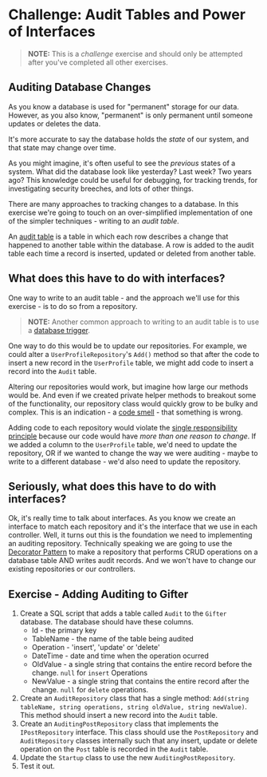 # Challenge: Audit Tables and  Power of Interfaces

> **NOTE:** This is a _challenge_ exercise and should only be attempted after you've completed all other exercises.

## Auditing Database Changes

As you know a database is used for "permanent" storage for our data. However, as you also know, "permanent" is only permanent until someone updates or deletes the data.

It's more accurate to say the database holds the  _state_ of our system, and that state may change over time.

As you might imagine, it's often useful to see the _previous_ states of a system. What did the database look like yesterday? Last week? Two years ago? This knowledge could be useful for debugging, for tracking trends, for investigating security breeches, and lots of other things.

There are many approaches to tracking changes to a database. In this exercise we're going to touch on an over-simplified implementation of one of the simpler techniques - writing to an _audit table_.

An [audit table](https://dba.stackexchange.com/questions/15186/what-is-an-audit-table) is a table in which each row describes a change that happened to another table within the database. A row is added to the audit table each time a record is inserted, updated or deleted from another table.

## What does this have to do with interfaces?

One way to write to an audit table - and the approach we'll use for this exercise - is to do so from a repository.

> **NOTE:** Another common approach to writing to an audit table is to use a [database trigger](https://en.wikipedia.org/wiki/Database_trigger).

One way to do this would be to update our repositories. For example, we could alter a `UserProfileRepository`'s `Add()` method so that after the code to insert a new record in the `UserProfile` table, we might add code to insert a record into the `Audit` table.

Altering our repositories would work, but imagine how large our methods would be. And even if we created private helper methods to breakout some of the functionality, our repository class would quickly grow to be bulky and complex. This is an indication - a [code smell](https://en.wikipedia.org/wiki/Code_smell) - that something is wrong.

Adding code to each repository would violate the [single responsibility principle](https://en.wikipedia.org/wiki/Single-responsibility_principle) because our code would have _more than one reason to change_. If we added a column to the `UserProfile` table, we'd need to update the repository, OR if we wanted to change the way we were auditing - maybe to write to a different database - we'd also need to update the repository.

## Seriously, what does this have to do with interfaces?

Ok, it's really time to talk about interfaces. As you know we create an interface to match each repository and it's the interface that we use in each controller. Well, it turns out this is the foundation we need to implementing an auditing repository. Technically speaking we are going to use the [Decorator Pattern](https://en.wikipedia.org/wiki/Decorator_pattern) to make a repository that performs CRUD operations on a database table AND writes audit records. And we won't have to change our existing repositories or our controllers.

## Exercise - Adding Auditing to Gifter

1. Create a SQL script that adds a table called `Audit` to the `Gifter` database. The database should have these columns.
     * Id - the primary key
     * TableName - the name of the table being audited
     * Operation - 'insert', 'update' or 'delete'
     * DateTime - date and time when the operation ocurred
     * OldValue - a single string that contains the entire record before the change. `null` for `insert` Operations
     * NewValue - a single string that contains the entire record after the change. `null` for `delete` operations.
1. Create an `AuditRepository` class that has a single method: `Add(string tableName, string operations, string oldValue, string newValue)`. This method should insert a new record into the `Audit` table.
1. Create an `AuditingPostRepository` class that implements the `IPostRepository` interface. This class should use the `PostRepository` and `AuditRepository` classes internally such that any insert, update or delete operation on the `Post` table is recorded in the `Audit` table.
1. Update the `Startup` class to use the new `AuditingPostRepository`.
1. Test it out.